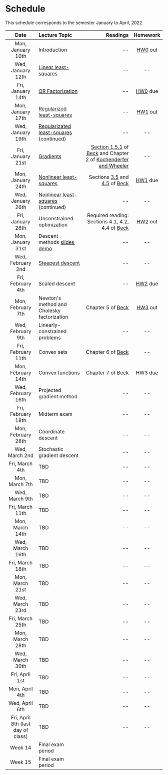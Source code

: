 [BeckLink]: https://epubs.siam.org/doi/book/10.1137/1.9781611973655
[KochenderferLink]: https://algorithmsbook.com/optimization/files/optimization.pdf

# Schedule

This schedule corresponds to the semester January to April, 2022.

| Date     | Lecture Topic | Readings  | Homework |
| :---:    |    :----   | ---: | :---: |
| Mon, January 10th      | Introduction       | --  | [HW0](../homework/hw0) out |
| Wed, January 12th   | [Linear least-squares](least-squares)   |    --   | -- |
| Fri, January 14th | [QR Factorization](qr-factorization) | -- | [HW0](../homework/hw0) due |
| Mon, January 17th | [Regularized least-squares](regularized-least-squares) | -- | [HW1](../homework/hw1) out|
| Wed, January 19th | [Regularizated least-squares](regularized-least-squares) (continued) | -- | -- | 
| Fri, January 21st | [Gradients](gradients) | [Section 1.5.1](https://doi.org/10.1137/1.9781611973655.ch3) of [Beck][BeckLink] and Chapter 2 of [Kochenderfer and Wheeler][KochenderferLink] | -- |
| Mon, January 24th | [Nonlinear least-squares](nonlinear-least-squares) | Sections [3.5](https://doi.org/10.1137/1.9781611973655.ch3) and [4.5](https://epubs.siam.org/doi/abs/10.1137/1.9781611973655.ch4) of [Beck][BeckLink] | [HW1](../homework/hw1) due |
| Wed, January 26th | [Nonlinear least-squares](nonlinear-least-squares) (continued) | -- | -- |
| Fri, January 28th | Unconstrained optimization | Required reading: Sections 4.1, 4.2, 4.4 of [Beck][BeckLink] | [HW2](../homework/hw2) out | 
| Mon, January 31st | Descent methods [slides](/notes/gradient-descent.pdf), [demo](/notes/gradient-descent) | -- | -- |
| Wed, February 2nd | [Steepest descent](/notes/scaled-and-newton-descent.pdf) | -- | -- |
| Fri, February 4th | Scaled descent | -- | [HW2](../homework/hw2) due |
| Mon, February 7th | Newton's method and Cholesky factorization | Chapter 5 of [Beck][BeckLink] | [HW3](../homework/hw3) out |
| Wed, February 9th | Linearly-constrained problems | -- | -- | 
| Fri, February 11th | Convex sets | Chapter 6 of [Beck][BeckLink] | -- |
| Mon, February 14th | Convex functions | Chapter 7 of [Beck][BeckLink] | [HW3](../homework/hw3) due |
| Wed, February 16th | Projected gradient method | -- | -- | 
| Fri, February 18th | Midterm exam | -- | -- |
| Mon, February 28th | Coordinate descent | -- | -- |
| Wed, March 2nd | Stochastic gradient descent | -- | -- |
| Fri, March 4th | TBD | -- | -- |
| Mon, March 7th | TBD | -- | -- |
| Wed, March 9th | TBD | -- | -- |
| Fri, March 11th | TBD | -- | -- |
| Mon, March 14th | TBD | -- | -- |
| Wed, March 16th | TBD | -- | -- |
| Fri, March 18th | TBD | -- | -- |
| Mon, March 21st | TBD | -- | -- |
| Wed, March 23rd | TBD | -- | -- |
| Fri, March 25th | TBD | -- | -- |
| Mon, March 28th | TBD | -- | -- |
| Wed, March 30th | TBD | -- | -- |
| Fri, April 1st | TBD | -- | -- | 
| Mon, April 4th | TBD | -- | -- |
| Wed, April 6th | TBD | -- | -- |
| Fri, April 8th (last day of class) | TBD | -- | -- |
| Week 14 | Final exam period | | |
| Week 15 | Final exam period | | |
